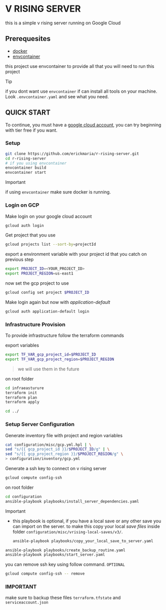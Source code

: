 # V RISING SERVER 

this is a simple v rising server running on Google Cloud

## Prerequesites

- [docker](https://docs.docker.com/get-docker/)
- [envcontainer](https://github.com/erickmaria/envcontainer)

this project use envcontainer to provide all that you will need to run this project
> [!TIP]
> if you dont want use `envcontainer` if can install all tools on your machine. Look `.envcontainer.yaml` and see what you need.

## QUICK START

To continue, you must have a [google cloud account](https://cloud.google.com/), you can try beginning with tier free if you 
want.

### Setup
```bash
git clone https://github.com/erickmaria/r-rising-server.git
cd r-rising-server
# if you using envcontainer
envcontainer build
envcontainer start
```
> [!IMPORTANT]
> if using `envcontainer` make sure docker is running.

### Login on GCP

Make login on your google cloud account
```bash
gcloud auth login
```

Get project that you use
```bash
gcloud projects list --sort-by=projectId
```

export a environment variable with your project id that you catch on previous step
```bash
export PROJECT_ID=<YOUR_PROJECT_ID>
export PROJECT_REGION=us-east1
```

now set the gcp project to use
```bash 
gcloud config set project $PROJECT_ID
```

Make login again but now with *application-default*
```bash 
gcloud auth application-default login 
```

### Infrastructure Provision

To provide infrastructure follow the terraform commands

export variables
```bash
export TF_VAR_gcp_project_id=$PROJECT_ID
export TF_VAR_gcp_project_region=$PROJECT_REGION
```
> we will use them in the future

on root folder
```bash 
cd infraeasturure
terraform init
terraform plan
terraform apply

cd ../
```

### Setup Server Configuration

Generate inventory file with project and region variables
```bash 
cat configuration/misc/gcp.yml.hpl | \
sed "s/{{ gcp_project_id }}/$PROJECT_ID/g" | \
sed "s/{{ gcp_project_region }}/$PROJECT_REGION/g" \
> configuration/inventory/gcp.yml
```

Generate a ssh key to connect on v rising server
```bash 
gcloud compute config-ssh
```
on root folder
```bash 
cd configuration
ansible-playbook playbooks/install_server_dependencies.yaml
```

> [!IMPORTANT]
> - this playbook is optional, if you have a local save or any other save you can import on the server.
>   to make this copy your local *save files* inside folder `configuration/misc/vrising-local-saves/v3/`.
>   ```bash
>   ansible-playbook playbooks/copy_your_local_save_to_server.yaml
>   ```

```bash
ansible-playbook playbooks/create_backup_routine.yaml
ansible-playbook playbooks/start_server.yaml
```

you can remove ssh key using follow command. `OPTIONAL` 
```bash
gcloud compute config-ssh -- remove
```

### IMPORTANT

make sure to backup these files `terraform.tfstate` and  `serviceaccount.json`
